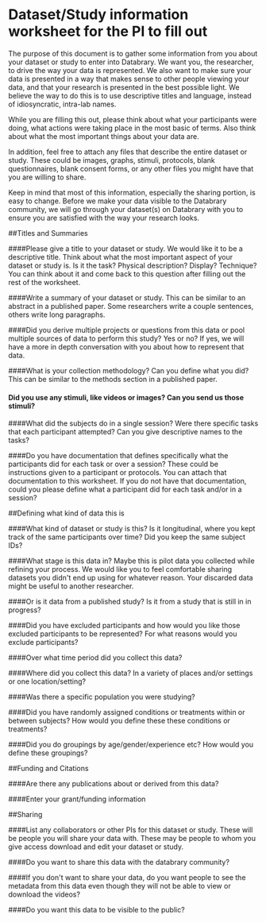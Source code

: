 # Dataset/Study information worksheet for the PI to fill out

The purpose of this document is to gather some information from you about your dataset or study to enter into Databrary. We want you, the researcher, to drive the way your data is represented. We also want to make sure your data is presented in a way that makes sense to other people viewing your data, and that your research is presented in the best possible light. We believe the way to do this is to use descriptive titles and language, instead of idiosyncratic, intra-lab names. 

While you are filling this out, please think about what your participants were doing, what actions were taking place in the most basic of terms. Also think about what the most important things about your data are.  

In addition, feel free to attach any files that describe the entire dataset or study. These could be images, graphs, stimuli, protocols, blank questionnaires, blank consent forms, or any other files you might have that you are willing to share. 

Keep in mind that most of this information, especially the sharing portion, is easy to change. Before we make your data visible to the Databrary community, we will go through your dataset(s) on Databrary with you to ensure you are satisfied with the way your research looks.

##Titles and Summaries



####Please give a title to your dataset or study. We would like it to be a descriptive title. Think about what the most important aspect of your dataset or study is. Is it the task? Physical description? Display? Technique? You can think about it and come back to this question after filling out the rest of the worksheet.



####Write a summary of your dataset or study. This can be similar to an abstract in a published paper. Some researchers write a couple sentences, others write long paragraphs.

####Did you derive multiple projects or questions from this data or pool multiple sources of data to perform this study? Yes or no? If yes, we will have a more in depth conversation with you about how to represent that data.

####What is your collection methodology? Can you define what you did? This can be similar to the methods section in a published paper.

#### Did you use any stimuli, like videos or images? Can you send us those stimuli?


####What did the subjects do in a single session? Were there specific tasks that each participant attempted? Can you give descriptive names to the tasks?

####Do you have documentation that defines specifically what the participants did for each task or over a session? These could be instructions given to a participant or protocols. You can attach that documentation to this worksheet. If you do not have that documentation, could you please define what a participant did for each task and/or in a session?


##Defining what kind of data this is


####What kind of dataset or study is this? Is it longitudinal, where you kept track of the same participants over time? Did you keep the same subject IDs? 

####What stage is this data in? Maybe this is pilot data you collected while refining your process. We would like you to feel comfortable sharing datasets you didn't end up using for whatever reason. Your discarded data might be useful to another researcher. 

####Or is it data from a published study? Is it from a study that is still in in progress? 

####Did you have excluded participants and how would you like those excluded participants to be represented? For what reasons would you exclude participants? 


####Over what time period did you collect this data?

####Where did you collect this data? In a variety of places and/or settings or one location/setting? 

####Was there a specific population you were studying? 

####Did you have randomly assigned conditions or treatments within or between subjects? How would you define these these conditions or treatments?

####Did you do groupings by age/gender/experience etc? How would you define these groupings?


##Funding and Citations

####Are there any publications about or derived from this data? 



####Enter your grant/funding information

##Sharing

####List any collaborators or other PIs for this dataset or study. These will be people you will share your data with. These may be people to whom you give access download and edit your dataset or study.




####Do you want to share this data with the databrary community?


####If you don't want to share your data, do you want people to see the metadata from this data even though they will not be able to view or download the videos?



####Do you want this data to be visible to the public? 
